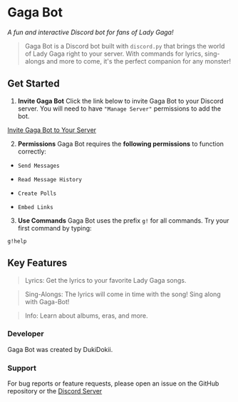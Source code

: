 # Gaga Bot
*A fun and interactive Discord bot for fans of Lady Gaga!*

> Gaga Bot is a Discord bot built with `discord.py` that brings the world of Lady Gaga right to your server. With commands for lyrics, sing-alongs and more to come, it's the perfect companion for any monster!

## Get Started
1. **Invite Gaga Bot**
Click the link below to invite Gaga Bot to your Discord server. You will need to have `"Manage Server"` permissions to add the bot.

[Invite Gaga Bot to Your Server](https://discord.com/oauth2/authorize?client_id=1412915320506810450)

2. **Permissions**
Gaga Bot requires the **following permissions** to function correctly:

- `Send Messages`

- `Read Message History`

- `Create Polls`

-  `Embed Links`

3. **Use Commands**
Gaga Bot uses the prefix `g!` for all commands. Try your first command by typing:

```
g!help
```

## Key Features

> Lyrics: Get the lyrics to your favorite Lady Gaga songs.

> Sing-Alongs: The lyrics will come in time with the song! Sing along with Gaga-Bot!

> Info: Learn about albums, eras, and more.

### Developer
Gaga Bot was created by DukiDokii.

### Support
For bug reports or feature requests, please open an issue on the GitHub repository or the [Discord Server](https://discord.gg/t5Qmgmrmdq)
